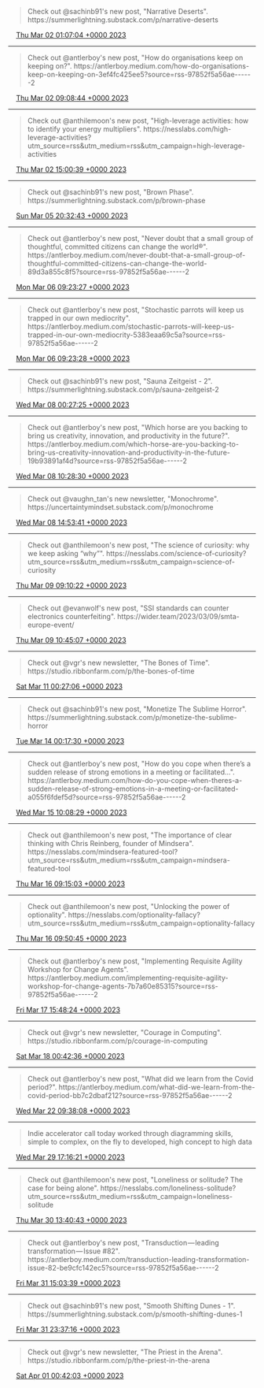 > Check out @sachinb91's new post, "Narrative Deserts"\. https://summerlightning\.substack\.com/p/narrative\-deserts

<img src="../../media/tweet.ico" width="12" /> [Thu Mar 02 01:07:04 +0000 2023](https://twitter.com/yak_collective/status/1631098763346419714)

----

> Check out @antlerboy's new post, "How do organisations keep on keeping on?"\. https://antlerboy\.medium\.com/how\-do\-organisations\-keep\-on\-keeping\-on\-3ef4fc425ee5?source\=rss\-97852f5a56ae\-\-\-\-\-\-2

<img src="../../media/tweet.ico" width="12" /> [Thu Mar 02 09:08:44 +0000 2023](https://twitter.com/yak_collective/status/1631219979189116928)

----

> Check out @anthilemoon's new post, "High\-leverage activities: how to identify your energy multipliers"\. https://nesslabs\.com/high\-leverage\-activities?utm\_source\=rss&utm\_medium\=rss&utm\_campaign\=high\-leverage\-activities

<img src="../../media/tweet.ico" width="12" /> [Thu Mar 02 15:00:39 +0000 2023](https://twitter.com/yak_collective/status/1631308543440609282)

----

> Check out @sachinb91's new post, "Brown Phase"\. https://summerlightning\.substack\.com/p/brown\-phase

<img src="../../media/tweet.ico" width="12" /> [Sun Mar 05 20:32:43 +0000 2023](https://twitter.com/yak_collective/status/1632479275147227136)

----

> Check out @antlerboy's new post, "Never doubt that a small group of thoughtful, committed citizens can change the world®"\. https://antlerboy\.medium\.com/never\-doubt\-that\-a\-small\-group\-of\-thoughtful\-committed\-citizens\-can\-change\-the\-world\-89d3a855c8f5?source\=rss\-97852f5a56ae\-\-\-\-\-\-2

<img src="../../media/tweet.ico" width="12" /> [Mon Mar 06 09:23:27 +0000 2023](https://twitter.com/yak_collective/status/1632673235555762180)

----

> Check out @antlerboy's new post, "Stochastic parrots will keep us trapped in our own mediocrity"\. https://antlerboy\.medium\.com/stochastic\-parrots\-will\-keep\-us\-trapped\-in\-our\-own\-mediocrity\-5383eaa69c5a?source\=rss\-97852f5a56ae\-\-\-\-\-\-2

<img src="../../media/tweet.ico" width="12" /> [Mon Mar 06 09:23:28 +0000 2023](https://twitter.com/yak_collective/status/1632673238068109314)

----

> Check out @sachinb91's new post, "Sauna Zeitgeist \- 2"\. https://summerlightning\.substack\.com/p/sauna\-zeitgeist\-2

<img src="../../media/tweet.ico" width="12" /> [Wed Mar 08 00:27:25 +0000 2023](https://twitter.com/yak_collective/status/1633263115029839873)

----

> Check out @antlerboy's new post, "Which horse are you backing to bring us creativity, innovation, and productivity in the future?"\. https://antlerboy\.medium\.com/which\-horse\-are\-you\-backing\-to\-bring\-us\-creativity\-innovation\-and\-productivity\-in\-the\-future\-19b93891af4d?source\=rss\-97852f5a56ae\-\-\-\-\-\-2

<img src="../../media/tweet.ico" width="12" /> [Wed Mar 08 10:28:30 +0000 2023](https://twitter.com/yak_collective/status/1633414381554868225)

----

> Check out @vaughn\_tan's new newsletter, "Monochrome"\. https://uncertaintymindset\.substack\.com/p/monochrome

<img src="../../media/tweet.ico" width="12" /> [Wed Mar 08 14:53:41 +0000 2023](https://twitter.com/yak_collective/status/1633481117968867330)

----

> Check out @anthilemoon's new post, "The science of curiosity: why we keep asking “why”"\. https://nesslabs\.com/science\-of\-curiosity?utm\_source\=rss&utm\_medium\=rss&utm\_campaign\=science\-of\-curiosity

<img src="../../media/tweet.ico" width="12" /> [Thu Mar 09 09:10:22 +0000 2023](https://twitter.com/yak_collective/status/1633757105856430082)

----

> Check out @evanwolf's new post, "SSI standards can counter electronics counterfeiting"\. https://wider\.team/2023/03/09/smta\-europe\-event/

<img src="../../media/tweet.ico" width="12" /> [Thu Mar 09 10:45:07 +0000 2023](https://twitter.com/yak_collective/status/1633780952001331201)

----

> Check out @vgr's new newsletter, "The Bones of Time"\. https://studio\.ribbonfarm\.com/p/the\-bones\-of\-time

<img src="../../media/tweet.ico" width="12" /> [Sat Mar 11 00:27:06 +0000 2023](https://twitter.com/yak_collective/status/1634350196841644034)

----

> Check out @sachinb91's new post, "Monetize The Sublime Horror"\. https://summerlightning\.substack\.com/p/monetize\-the\-sublime\-horror

<img src="../../media/tweet.ico" width="12" /> [Tue Mar 14 00:17:30 +0000 2023](https://twitter.com/yak_collective/status/1635434947220586498)

----

> Check out @antlerboy's new post, "How do you cope when there’s a sudden release of strong emotions in a meeting or facilitated…"\. https://antlerboy\.medium\.com/how\-do\-you\-cope\-when\-theres\-a\-sudden\-release\-of\-strong\-emotions\-in\-a\-meeting\-or\-facilitated\-a055f6fdef5d?source\=rss\-97852f5a56ae\-\-\-\-\-\-2

<img src="../../media/tweet.ico" width="12" /> [Wed Mar 15 10:08:29 +0000 2023](https://twitter.com/yak_collective/status/1635946057245814784)

----

> Check out @anthilemoon's new post, "The importance of clear thinking with Chris Reinberg, founder of Mindsera"\. https://nesslabs\.com/mindsera\-featured\-tool?utm\_source\=rss&utm\_medium\=rss&utm\_campaign\=mindsera\-featured\-tool

<img src="../../media/tweet.ico" width="12" /> [Thu Mar 16 09:15:03 +0000 2023](https://twitter.com/yak_collective/status/1636294999766712320)

----

> Check out @anthilemoon's new post, "Unlocking the power of optionality"\. https://nesslabs\.com/optionality\-fallacy?utm\_source\=rss&utm\_medium\=rss&utm\_campaign\=optionality\-fallacy

<img src="../../media/tweet.ico" width="12" /> [Thu Mar 16 09:50:45 +0000 2023](https://twitter.com/yak_collective/status/1636303983168872451)

----

> Check out @antlerboy's new post, "Implementing Requisite Agility Workshop for Change Agents"\. https://antlerboy\.medium\.com/implementing\-requisite\-agility\-workshop\-for\-change\-agents\-7b7a60e85315?source\=rss\-97852f5a56ae\-\-\-\-\-\-2

<img src="../../media/tweet.ico" width="12" /> [Fri Mar 17 15:48:24 +0000 2023](https://twitter.com/yak_collective/status/1636756376859836416)

----

> Check out @vgr's new newsletter, "Courage in Computing"\. https://studio\.ribbonfarm\.com/p/courage\-in\-computing

<img src="../../media/tweet.ico" width="12" /> [Sat Mar 18 00:42:36 +0000 2023](https://twitter.com/yak_collective/status/1636890811903164418)

----

> Check out @antlerboy's new post, "What did we learn from the Covid period?"\. https://antlerboy\.medium\.com/what\-did\-we\-learn\-from\-the\-covid\-period\-bb7c2dbaf212?source\=rss\-97852f5a56ae\-\-\-\-\-\-2

<img src="../../media/tweet.ico" width="12" /> [Wed Mar 22 09:38:08 +0000 2023](https://twitter.com/yak_collective/status/1638475137870643201)

----

> Indie accelerator call today worked through diagramming skills, simple to complex, on the fly to developed, high concept to high data

<img src="../../media/tweet.ico" width="12" /> [Wed Mar 29 17:16:21 +0000 2023](https://twitter.com/yak_collective/status/1641127166246023168)

----

> Check out @anthilemoon's new post, "Loneliness or solitude? The case for being alone"\. https://nesslabs\.com/loneliness\-solitude?utm\_source\=rss&utm\_medium\=rss&utm\_campaign\=loneliness\-solitude

<img src="../../media/tweet.ico" width="12" /> [Thu Mar 30 13:40:43 +0000 2023](https://twitter.com/yak_collective/status/1641435286239420416)

----

> Check out @antlerboy's new post, "Transduction — leading transformation — Issue \#82"\. https://antlerboy\.medium\.com/transduction\-leading\-transformation\-issue\-82\-be9cfc142ec5?source\=rss\-97852f5a56ae\-\-\-\-\-\-2

<img src="../../media/tweet.ico" width="12" /> [Fri Mar 31 15:03:39 +0000 2023](https://twitter.com/yak_collective/status/1641818546043858944)

----

> Check out @sachinb91's new post, "Smooth Shifting Dunes \- 1"\. https://summerlightning\.substack\.com/p/smooth\-shifting\-dunes\-1

<img src="../../media/tweet.ico" width="12" /> [Fri Mar 31 23:37:16 +0000 2023](https://twitter.com/yak_collective/status/1641947801880756225)

----

> Check out @vgr's new newsletter, "The Priest in the Arena"\. https://studio\.ribbonfarm\.com/p/the\-priest\-in\-the\-arena

<img src="../../media/tweet.ico" width="12" /> [Sat Apr 01 00:42:03 +0000 2023](https://twitter.com/yak_collective/status/1641964105337647106)